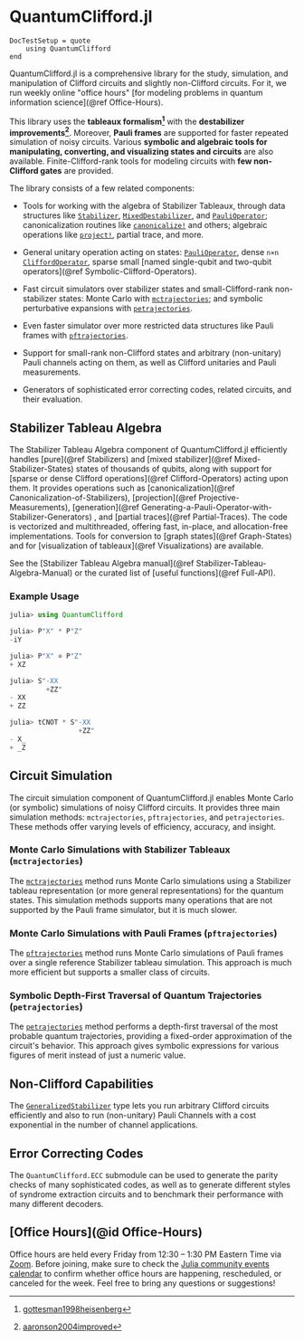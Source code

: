 # QuantumClifford.jl

```@meta
DocTestSetup = quote
    using QuantumClifford
end
```

QuantumClifford.jl is a comprehensive library for the study, simulation, and manipulation of Clifford circuits and slightly non-Clifford circuits. For it, we run weekly online "office hours" [for modeling problems in quantum information science](@ref Office-Hours).

This library uses the **tableaux formalism[^1]** with the **destabilizer improvements[^2]**. Moreover, **Pauli frames** are supported for faster repeated simulation of noisy circuits. Various **symbolic and algebraic tools for manipulating, converting, and visualizing states and circuits** are also available. Finite-Clifford-rank tools for modeling circuits with **few non-Clifford gates** are provided. 

[^1]: [gottesman1998heisenberg](@cite)

[^2]: [aaronson2004improved](@cite)

The library consists of a few related components:

- Tools for working with the algebra of Stabilizer Tableaux, through data structures like [`Stabilizer`](@ref), [`MixedDestabilizer`](@ref), and [`PauliOperator`](@ref); canonicalization routines like [`canonicalize!`](@ref) and others; algebraic operations like [`project!`](@ref), partial trace, and more.

- General unitary operation acting on states: [`PauliOperator`](@ref), dense `n×n` [`CliffordOperator`](@ref), sparse small [named single-qubit and two-qubit operators](@ref Symbolic-Clifford-Operators).

- Fast circuit simulators over stabilizer states and small-Clifford-rank non-stabilizer states: Monte Carlo with [`mctrajectories`](@ref); and symbolic perturbative expansions with [`petrajectories`](@ref).

- Even faster simulator over more restricted data structures like Pauli frames with [`pftrajectories`](@ref).

- Support for small-rank non-Clifford states and arbitrary (non-unitary) Pauli channels acting on them, as well as Clifford unitaries and Pauli measurements.

- Generators of sophisticated error correcting codes, related circuits, and their evaluation.

## Stabilizer Tableau Algebra

The Stabilizer Tableau Algebra component of QuantumClifford.jl efficiently handles [pure](@ref Stabilizers) and [mixed stabilizer](@ref Mixed-Stabilizer-States) states of thousands of qubits, along with support for [sparse or dense Clifford operations](@ref Clifford-Operators) acting upon them. It provides operations such as [canonicalization](@ref Canonicalization-of-Stabilizers), [projection](@ref Projective-Measurements), [generation](@ref Generating-a-Pauli-Operator-with-Stabilizer-Generators) , and [partial traces](@ref Partial-Traces). The code is vectorized and multithreaded, offering fast, in-place, and allocation-free implementations. Tools for conversion to [graph states](@ref Graph-States) and for [visualization of tableaux](@ref Visualizations) are available.

See the [Stabilizer Tableau Algebra manual](@ref Stabilizer-Tableau-Algebra-Manual) or the curated list of [useful functions](@ref Full-API).

### Example Usage

```julia
julia> using QuantumClifford

julia> P"X" * P"Z"
-iY

julia> P"X" ⊗ P"Z"
+ XZ

julia> S"-XX
         +ZZ"
- XX
+ ZZ

julia> tCNOT * S"-XX
                 +ZZ"
- X_
+ _Z
```

## Circuit Simulation

The circuit simulation component of QuantumClifford.jl enables Monte Carlo (or symbolic) simulations of noisy Clifford circuits. It provides three main simulation methods: `mctrajectories`, `pftrajectories`, and `petrajectories`. These methods offer varying levels of efficiency, accuracy, and insight.

### Monte Carlo Simulations with Stabilizer Tableaux (`mctrajectories`)

The [`mctrajectories`](@ref) method runs Monte Carlo simulations using a Stabilizer tableau representation (or more general representations) for the quantum states. This simulation methods supports many operations that are not supported by the Pauli frame simulator, but it is much slower.

### Monte Carlo Simulations with Pauli Frames (`pftrajectories`)

The [`pftrajectories`](@ref) method runs Monte Carlo simulations of Pauli frames over a single reference Stabilizer tableau simulation. This approach is much more efficient but supports a smaller class of circuits.

### Symbolic Depth-First Traversal of Quantum Trajectories (`petrajectories`)

The [`petrajectories`](@ref) method performs a depth-first traversal of the most probable quantum trajectories, providing a fixed-order approximation of the circuit's behavior. This approach gives symbolic expressions for various figures of merit instead of just a numeric value.

## Non-Clifford Capabilities

The [`GeneralizedStabilizer`](@ref) type lets you run arbitrary Clifford circuits efficiently and also to run (non-unitary) Pauli Channels with a cost exponential in the number of channel applications.

## Error Correcting Codes

The `QuantumClifford.ECC` submodule can be used to generate the parity checks of many sophisticated codes, as well as to generate different styles of syndrome extraction circuits and to benchmark their performance with many different decoders.

## [Office Hours](@id Office-Hours)
Office hours are held every Friday from 12:30 – 1:30 PM Eastern Time via [Zoom](https://umass-amherst.zoom.us/j/95986275946?pwd=6h7Wbai1bXIai0XQsatNRWaVbQlTDr.1). Before joining, make sure to check the [Julia community events calendar](https://julialang.org/community/#events) to confirm whether office hours are happening, rescheduled, or canceled for the week. Feel free to bring any questions or suggestions!